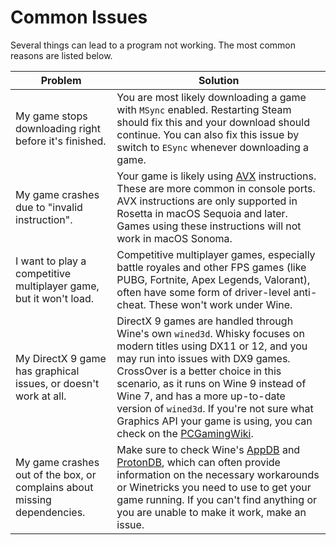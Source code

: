 
# Common Issues

Several things can lead to a program not working. The most common reasons are listed below.

| Problem                                                                  | Solution                                                                                                                                                                                                                                                                                                                                                                                                                             |
|--------------------------------------------------------------------------|--------------------------------------------------------------------------------------------------------------------------------------------------------------------------------------------------------------------------------------------------------------------------------------------------------------------------------------------------------------------------------------------------------------------------------------|
| My game stops downloading right before it's finished.                    | You are most likely downloading a game with `MSync` enabled. Restarting Steam should fix this and your download should continue. You can also fix this issue by switch to `ESync` whenever downloading a game.                                                                                                                                                                                                                       |
| My game crashes due to "invalid instruction".                            | Your game is likely using [AVX](https://en.wikipedia.org/wiki/Advanced_Vector_Extensions) instructions. These are more common in console ports. AVX instructions are only supported in Rosetta in macOS Sequoia and later. Games using these instructions will not work in macOS Sonoma.                                                                                                                                             |
| I want to play a competitive multiplayer game, but it won't load.        | Competitive multiplayer games, especially battle royales and other FPS games (like PUBG, Fortnite, Apex Legends, Valorant), often have some form of driver-level anti-cheat. These won't work under Wine.                                                                                                                                                                                                                            |
| My DirectX 9 game has graphical issues, or doesn't work at all.          | DirectX 9 games are handled through Wine's own `wined3d`. Whisky focuses on modern titles using DX11 or 12, and you may run into issues with DX9 games. CrossOver is a better choice in this scenario, as it runs on Wine 9 instead of Wine 7, and has a more up-to-date version of `wined3d`. If you're not sure what Graphics API your game is using, you can check on the [PCGamingWiki](https://www.pcgamingwiki.com/wiki/Home). |
| My game crashes out of the box, or complains about missing dependencies. | Make sure to check Wine's [AppDB](https://appdb.winehq.org/) and [ProtonDB](https://www.protondb.com/), which can often provide information on the necessary workarounds or Winetricks you need to use to get your game running. If you can't find anything or you are unable to make it work, make an issue.                                                                                                                        |